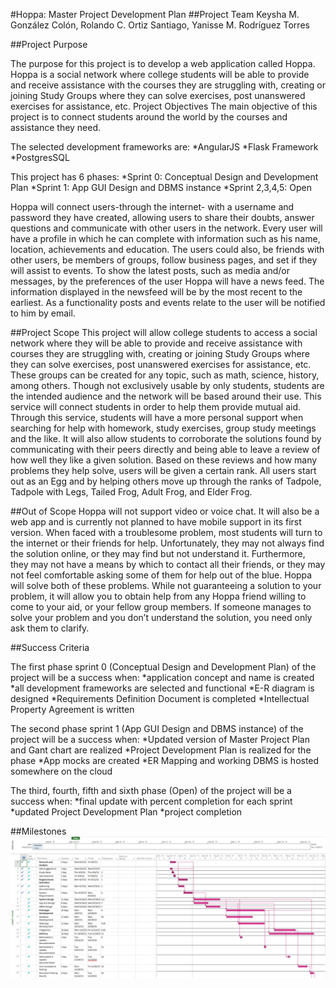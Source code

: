 #Hoppa: Master Project Development Plan
##Project Team
Keysha M. González Colón, Rolando C. Ortiz Santiago, Yanisse M. Rodríguez Torres

##Project Purpose

The purpose for this project is to develop a web application called Hoppa. Hoppa is a social network where college students  will be able to provide and receive assistance with the courses they are struggling with, creating or joining Study Groups where they can solve exercises, post unanswered exercises for assistance, etc. 
Project Objectives
The main objective of this project is to connect students around the world by the courses and assistance they need.

The selected development frameworks are:
*AngularJS
*Flask Framework
*PostgresSQL   

This project has 6 phases:
*Sprint 0: Conceptual Design and Development Plan
*Sprint 1: App GUI Design and DBMS instance
*Sprint 2,3,4,5: Open

Hoppa will connect users-through the internet- with a username and password they have created, allowing users to share their doubts, answer questions and communicate with other users in the network. Every user will have a profile in which he can complete with information such as his name, location, achievements and education. The users could also, be friends with other users, be members of groups, follow business pages, and set if they will assist to events. To show the latest posts, such as media and/or messages, by the preferences of the user Hoppa will have a news feed. The information displayed in the newsfeed will be by the most recent to the earliest. As a functionality posts and events relate to the user will be notified to him by email.

##Project Scope
This project will allow college students to access a social network where they will be able to provide and receive assistance with courses they are struggling with, creating or joining Study Groups where they can solve exercises, post unanswered exercises for assistance, etc. These groups can be created for any topic, such as math, science, history, among others. Though not exclusively usable by only students, students are the intended audience and the network will be based around their use. This service will connect students in order to help them provide mutual aid. Through this service, students will have a more personal support when searching for help with homework, study exercises, group study meetings and the like. It will also allow students to corroborate the solutions found by communicating with their peers directly and being able to leave a review of how well they like a given solution. Based on these reviews and how many problems they help solve, users will be given a certain rank. All users start out as an Egg and by helping others move up through the ranks of Tadpole, Tadpole with Legs, Tailed Frog, Adult Frog, and Elder Frog.

##Out of Scope
Hoppa will not support video or voice chat. It will also be a web app and is currently not planned to have mobile support in its first version.
When faced with a troublesome problem, most students will turn to the internet or their friends for help. Unfortunately, they may not always find the solution online, or they may find but not understand it. Furthermore, they may not have a means by which to contact all their friends, or they may not feel comfortable asking some of them for help out of the blue. Hoppa will solve both of these problems. While not guaranteeing a solution to your problem, it will allow you to obtain help from any Hoppa friend willing to come to your aid, or your fellow group members. If someone manages to solve your problem and you don’t understand the solution, you need only ask them to clarify.

##Success Criteria

The first phase sprint 0 (Conceptual Design and Development Plan) of the project will be a success when:
*application concept and name is created
*all development frameworks are selected and functional
*E-R diagram is designed
*Requirements Definition Document is completed
*Intellectual Property Agreement is written

The second phase sprint 1 (App GUI Design and DBMS instance) of the project will be a success when:
*Updated version of Master Project Plan and Gant chart are realized
*Project Development Plan is realized for the phase
*App mocks are created
*ER Mapping and working DBMS is hosted somewhere on the cloud

The third, fourth, fifth and sixth phase (Open) of the project will be a success when:
*final update with percent completion for each sprint
*updated Project Development Plan
*project completion

##Milestones
![Gantt Chart](./GanntChart.png)
